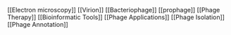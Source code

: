 [[Electron microscopy]]
[[Virion]]
[[Bacteriophage]]
[[prophage]]
[[Phage Therapy]]
[[Bioinformatic Tools]]
[[Phage Applications]]
[[Phage Isolation]]
[[Phage Annotation]]
